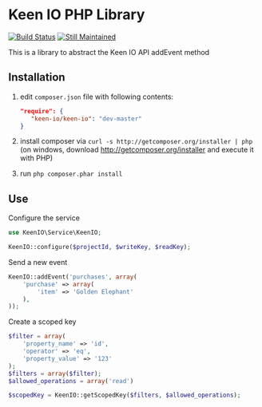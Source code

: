 Keen IO PHP Library
================================
[![Build Status](https://travis-ci.org/keenlabs/KeenClient-PHP.png)](https://travis-ci.org/keenlabs/KeenClient-PHP)
[![Still Maintained](http://stillmaintained.com/images/maintained.png)](http://stillmaintained.com/keenlabs/KeenClient-PHP)

This is a library to abstract the Keen IO API addEvent method

Installation
------------
  1. edit `composer.json` file with following contents:

     ```json
     "require": {
        "keen-io/keen-io": "dev-master"
     }
     ```
  2. install composer via `curl -s http://getcomposer.org/installer | php` (on windows, download
     http://getcomposer.org/installer and execute it with PHP)
  3. run `php composer.phar install`

Use
---
Configure the service
```php
use KeenIO\Service\KeenIO;

KeenIO::configure($projectId, $writeKey, $readKey);
```

Send a new event
```php
KeenIO::addEvent('purchases', array(
    'purchase' => array(
        'item' => 'Golden Elephant'
    ),
));
```

Create a scoped key
```php
$filter = array(
    'property_name' => 'id', 
    'operator' => 'eq', 
    'property_value' => '123'
);
$filters = array($filter);
$allowed_operations = array('read')

$scopedKey = KeenIO::getScopedKey($filters, $allowed_operations);
```

